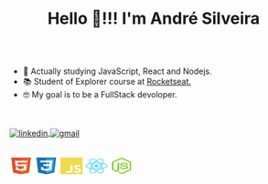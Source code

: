 ## <h1 align="center">Hello 👋!!! I'm André Silveira </h1>

<br>
<br>

- 🌱 Actually studying JavaScript, React and Nodejs.
- 📚 Student of Explorer course at <a href="https://www.rocketseat.com.br/">Rocketseat.</a>
- 🤓 My goal is to be a FullStack devoloper.

<br>
<br>

<a href="https://www.linkedin.com/in/andre-silveira-silva-736476242/">
  <img align="center" src="https://img.shields.io/badge/-andresilveira-05122A?style=flat&logo=linkedin" alt="linkedin"/>
</a>
<a href="mailto:andre.silveira1silva@gmail.com">
  <img align="center" src="https://img.shields.io/badge/-andresilveira-05122A?style=flat&logo=gmail" alt="gmail"/>
</a>

<br>
<br>

<div style="display: inline_block"><br>
  <img align="center" alt="HTML" height="30" width="40" src="https://raw.githubusercontent.com/devicons/devicon/master/icons/html5/html5-original.svg">
  <img align="center" alt="CSS" height="30" width="40" src="https://raw.githubusercontent.com/devicons/devicon/master/icons/css3/css3-original.svg">
  <img align="center" alt="Js" height="30" width="40" src="https://raw.githubusercontent.com/devicons/devicon/master/icons/javascript/javascript-plain.svg">
  <img align="center" alt="React" height="30" width="40" src="https://raw.githubusercontent.com/devicons/devicon/master/icons/react/react-original.svg">
  <img align="center" alt="React" height="30" width="40" src="https://raw.githubusercontent.com/devicons/devicon/master/icons/nodejs/nodejs-original.svg">
</div>
  
##
